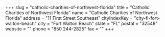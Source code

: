 +++
slug = "catholic-charities-of-northwest-florida"
title = "Catholic Charities of Northwest Florida"
name = "Catholic Charities of Northwest Florida"
address = "11 First Street Southeast"
cityIndexKey = "city-fl-fort-walton-beach"
city = "Fort Walton Beach"
state = "FL"
postal = "32548"
website = ""
phone = "850 244-2825"
fax = ""
+++
